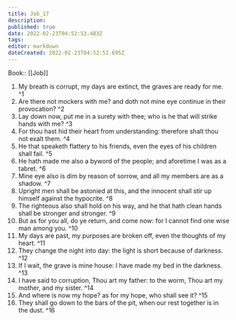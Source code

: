 ```yaml
---
title: Job_17
description: 
published: true
date: 2022-02-23T04:52:53.483Z
tags: 
editor: markdown
dateCreated: 2022-02-23T04:52:51.695Z
---
```


 Book:: [[Job]]
 1. My breath is corrupt, my days are extinct, the graves are ready for me. ^1
 2. Are there not mockers with me? and doth not mine eye continue in their provocation? ^2
 3. Lay down now, put me in a surety with thee; who is he that will strike hands with me? ^3
 4. For thou hast hid their heart from understanding: therefore shalt thou not exalt them. ^4
 5. He that speaketh flattery to his friends, even the eyes of his children shall fail. ^5
 6. He hath made me also a byword of the people; and aforetime I was as a tabret. ^6
 7. Mine eye also is dim by reason of sorrow, and all my members are as a shadow. ^7
 8. Upright men shall be astonied at this, and the innocent shall stir up himself against the hypocrite. ^8
 9. The righteous also shall hold on his way, and he that hath clean hands shall be stronger and stronger. ^9
 10. But as for you all, do ye return, and come now: for I cannot find one wise man among you. ^10
 11. My days are past, my purposes are broken off, even the thoughts of my heart. ^11
 12. They change the night into day: the light is short because of darkness. ^12
 13. If I wait, the grave is mine house: I have made my bed in the darkness. ^13
 14. I have said to corruption, Thou art my father: to the worm, Thou art my mother, and my sister. ^14
 15. And where is now my hope? as for my hope, who shall see it? ^15
 16. They shall go down to the bars of the pit, when our rest together is in the dust. ^16
